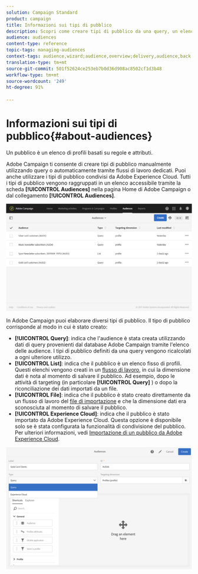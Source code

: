 ```yaml
---
solution: Campaign Standard
product: campaign
title: Informazioni sui tipi di pubblico
description: Scopri come creare tipi di pubblico da una query, un elenco o un file e come importarli da Adobe Experience Cloud.
audience: audiences
content-type: reference
topic-tags: managing-audiences
context-tags: audience,wizard;audience,overview;delivery,audience,back
translation-type: tm+mt
source-git-commit: 501f52624ce253eb7b0d36d908ac8502cf1d3b48
workflow-type: tm+mt
source-wordcount: '249'
ht-degree: 91%

---
```



# Informazioni sui tipi di pubblico{#about-audiences}

Un pubblico è un elenco di profili basati su regole e attributi.

Adobe Campaign ti consente di creare tipi di pubblico manualmente utilizzando query o automaticamente tramite flussi di lavoro dedicati. Puoi anche utilizzare i tipi di pubblico condivisi da Adobe Experience Cloud. Tutti i tipi di pubblico vengono raggruppati in un elenco accessibile tramite la scheda **[!UICONTROL Audiences]** nella pagina Home di Adobe Campaign o dal collegamento **[!UICONTROL Audiences]**.

![](assets/audience_1.png)

In Adobe Campaign puoi elaborare diversi tipi di pubblico. Il tipo di pubblico corrisponde al modo in cui è stato creato:

* **[!UICONTROL Query]**: indica che l&#39;audience è stata creata utilizzando dati  [](../../automating/using/editing-queries.md#about-query-editor) di query provenienti dal database Adobe Campaign  tramite l&#39;elenco delle audience. I tipi di pubblico definiti da una query vengono ricalcolati a ogni ulteriore utilizzo.
* **[!UICONTROL List]**: indica che il pubblico è un elenco fisso di profili. Questi elenchi vengono creati in un [flusso di lavoro](../../automating/using/get-started-workflows.md), in cui la dimensione dati è nota al momento di salvare il pubblico. Ad esempio, dopo le attività di targeting (in particolare **[!UICONTROL Query]** ) o dopo la riconciliazione dei dati importati da un file.
* **[!UICONTROL File]**: indica che il pubblico è stato creato direttamente da un flusso di lavoro del [file di importazione](../../automating/using/load-file.md) e che la dimensione dati era sconosciuta al momento di salvare il pubblico.
* **[!UICONTROL Experience Cloud]**: indica che il pubblico è stato importato da Adobe Experience Cloud. Questa opzione è disponibile solo se è stata configurata la funzionalità di condivisione del pubblico. Per ulteriori informazioni, vedi [Importazione di un pubblico da Adobe Experience Cloud](../../integrating/using/sharing-audiences-with-audience-manager-or-people-core-service.md#importing-an-audience).

![](assets/audience_type_selection.png)
